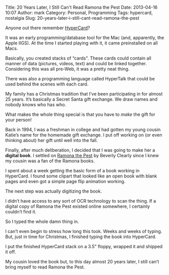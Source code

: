 Title: 20 Years Later, I Still Can't Read Ramona the Pest
Date: 2013-04-16 10:07
Author: mark
Category: Personal, Programming
Tags: hypercard, nostalgia
Slug: 20-years-later-i-still-cant-read-ramona-the-pest

Anyone out there remember [HyperCard][]?

It was an early programming/database tool for the Mac (and, apparently,
the Apple IIGS). At the time I started playing with it, it came
preinstalled on all Macs.

Basically, you created stacks of “cards". These cards could contain all
manner of data (pictures, videos, text) and could be linked together.
Considering this was all pre-Web, it was a pretty neat thing.

There was also a programming language called HyperTalk that could be
used behind the scenes with each card.

My family has a Christmas tradition that I’ve been participating in for
almost 25 years. It’s basically a Secret Santa gift exchange. We draw
names and nobody knows who has who.

What makes the whole thing special is that you have to *make* the gift
for your person!

Back in 1994, I was a freshman in college and had gotten my young cousin
Katie’s name for the homemade gift exchange. I put off working on (or
even thinking about) her gift until well into the fall.

Finally, after much deliberation, I decided that I was going to make her
a **digital book**. I settled on [Ramona the Pest][] by Beverly Clearly
since I knew my cousin was a fan of the Ramona books.

I spent about a week getting the basic form of a book working in
HyperCard. I found some clipart that looked like an open book with blank
pages and even got a simple page flip animation working.

The next step was actually digitizing the book.

I didn’t have access to any sort of OCR technology to scan the thing. If
a digital copy of Ramona the Pest existed online somewhere, I certainly
couldn’t find it.

So I typed the whole damn thing in.

I can’t even begin to stress how long this took. Weeks and weeks of
typing. But, just in time for Christmas, I finished typing the book into
HyperCard.

I put the finished HyperCard stack on a 3.5" floppy, wrapped it and
shipped it off.

My cousin loved the book but, to this day almost 20 years later, I still
can’t bring myself to read Ramona the Pest.

  [HyperCard]: https://en.wikipedia.org/wiki/HyperCard
  [Ramona the Pest]: https://en.wikipedia.org/wiki/Ramona_the_Pest
